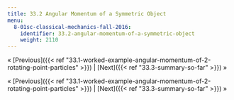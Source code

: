 ```yaml
---
title: 33.2 Angular Momentum of a Symmetric Object
menu:
  8-01sc-classical-mechanics-fall-2016:
    identifier: 33.2-angular-momentum-of-a-symmetric-object
    weight: 2110
---
```

« [Previous]({{< ref "33.1-worked-example-angular-momentum-of-2-rotating-point-particles" >}}) | [Next]({{< ref "33.3-summary-so-far" >}}) »

« [Previous]({{< ref "33.1-worked-example-angular-momentum-of-2-rotating-point-particles" >}}) | [Next]({{< ref "33.3-summary-so-far" >}}) »